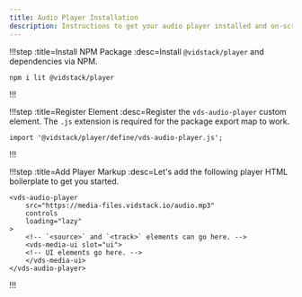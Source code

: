 ```yaml
---
title: Audio Player Installation
description: Instructions to get your audio player installed and on-screen.
---
```


!!!step :title=Install NPM Package :desc=Install `@vidstack/player` and dependencies via NPM.

```bash:copy
npm i lit @vidstack/player
```

!!!

!!!step :title=Register Element :desc=Register the `vds-audio-player` custom element. The `.js` extension is required for the package export map to work.

```js:copy
import '@vidstack/player/define/vds-audio-player.js';
```

!!!

!!!step :title=Add Player Markup :desc=Let's add the following player HTML boilerplate to get you started.

```html:copy
<vds-audio-player
	src="https://media-files.vidstack.io/audio.mp3"
	controls
	loading="lazy"
>
	<!-- `<source>` and `<track>` elements can go here. -->
	<vds-media-ui slot="ui">
  	<!-- UI elements go here. -->
	</vds-media-ui>
</vds-audio-player>
```

!!!
